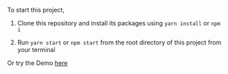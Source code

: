 

To start this project,

1. Clone this repository and install its packages using `yarn install` or `npm i`

2. Run `yarn start` or `npm start` from the root directory of this project from your terminal

Or try the Demo [here](https://jbonez87.github.io/giphy/)
